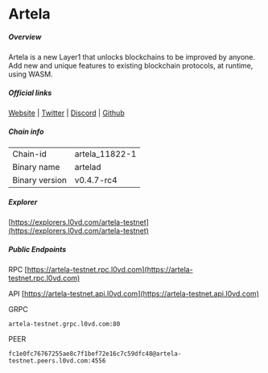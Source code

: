 # Artela


##### Overview
Artela is a new Layer1 that unlocks blockchains to be improved by anyone. Add new and unique features to existing blockchain protocols, at runtime, using WASM.


##### Official links
[Website](https://artela.network/) | [Twitter](https://twitter.com/artela_network) | [Discord](https://discord.com/invite/artela) | [Github](https://github.com/artela-network)

##### Chain info

|  |  |
| ------ | ------ |
| Chain-id | artela_11822-1 |
| Binary name | artelad |
| Binary version | v0.4.7-rc4 |

##### Explorer
[https://explorers.l0vd.com/artela-testnet](https://explorers.l0vd.com/artela-testnet)

##### Public Endpoints
RPC
[https://artela-testnet.rpc.l0vd.com](https://artela-testnet.rpc.l0vd.com)

API
[https://artela-testnet.api.l0vd.com](https://artela-testnet.api.l0vd.com)

GRPC
```
artela-testnet.grpc.l0vd.com:80
```

PEER
```
fc1e0fc76767255ae8c7f1bef72e16c7c59dfc48@artela-testnet.peers.l0vd.com:4556
```
